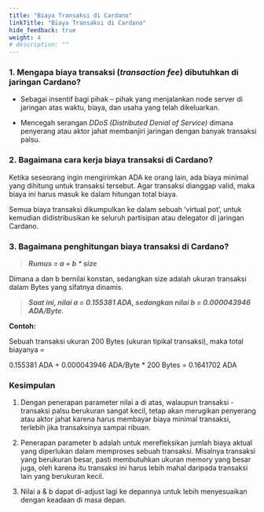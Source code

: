 ```yaml
---
title: "Biaya Transaksi di Cardano"
linkTitle: "Biaya Transaksi di Cardano"
hide_feedback: true
weight: 4
# description: ""
---
```


### **1. Mengapa biaya transaksi (*transaction fee*) dibutuhkan di jaringan Cardano?**

* Sebagai insentif bagi pihak – pihak yang menjalankan node server di jaringan atas waktu, biaya, dan usaha yang telah dikeluarkan.

* Mencegah serangan *DDoS (Distributed Denial of Service)* dimana penyerang atau aktor jahat membanjiri jaringan dengan banyak transaksi palsu.

### **2. Bagaimana cara kerja biaya transaksi di Cardano?**

Ketika seseorang ingin mengirimkan ADA ke orang lain, ada biaya minimal yang dihitung untuk transaksi tersebut. Agar transaksi dianggap valid, maka biaya ini harus masuk ke dalam hitungan total biaya.

Semua biaya transaksi dikumpulkan ke dalam sebuah ‘virtual pot’, untuk kemudian didistribusikan ke seluruh partisipan atau delegator di jaringan Cardano.

### **3. Bagaimana penghitungan biaya transaksi di Cardano?**

> ***Rumus = a + b * size***

Dimana a dan b bernilai konstan, sedangkan size adalah ukuran transaksi dalam Bytes yang sifatnya dinamis.

> ***Saat ini, nilai a = 0.155381 ADA, sedangkan nilai b = 0.000043946 ADA/Byte.***

**Contoh:** 

Sebuah transaksi ukuran 200 Bytes (ukuran tipikal transaksi), maka total biayanya =

0.155381 ADA + 0.000043946 ADA/Byte * 200 Bytes = 0.1641702 ADA

### **Kesimpulan**

1. Dengan penerapan parameter nilai a di atas, walaupun transaksi - transaksi palsu berukuran sangat kecil, tetap akan merugikan penyerang atau aktor jahat karena harus membayar biaya minimal transaksi, terlebih jika transaksinya sampai ribuan.

2. Penerapan parameter b adalah untuk merefleksikan jumlah biaya aktual yang diperlukan dalam memproses sebuah transaksi. Misalnya transaksi yang berukuran besar, pasti membutuhkan ukuran memory yang besar juga, oleh karena itu transaksi ini harus lebih mahal daripada transaksi lain yang berukuran kecil.

3. Nilai a & b dapat di-adjust lagi ke depannya untuk lebih menyesuaikan dengan keadaan di masa depan.